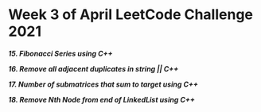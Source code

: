 # Week 3 of April LeetCode Challenge 2021


***15. Fibonacci Series using C++***

***16. Remove all adjacent duplicates in string || C++***

***17. Number of submatrices that sum to target using C++***

***18. Remove Nth Node from end of LinkedList using C++***





